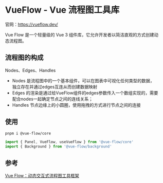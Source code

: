 # VueFlow - Vue 流程图工具库

官网：https://vueflow.dev/

Vue Flow 是一个轻量级的 Vue 3 组件库，它允许开发者以简洁直观的方式创建动态流程图。

## 流程图的构成

Nodes、Edges、Handles

- Nodes 是流程图中的一个基本组件，可以在图表中可视化任何类型的数据，独立存在并通过edges互连从而创建数据映射
- Edges 的渲染是通过给VueFlow组件的edges参数传入一个数组实现的，需要配合nodes一起确定节点之间的连线关系；
- Handles 节点边缘上的小圆圈，使用拖拽的方式进行节点之间的连接

## 使用

```sh
pnpm i @vue-flow/core

```

```js
import { Panel, VueFlow, useVueFlow } from '@vue-flow/core'
import { Background } from '@vue-flow/background'
```

## 参考

[Vue Flow：动态交互式流程图工具框架](https://mp.weixin.qq.com/s/Cl3eg9FGGxSrvZcMw4wZ1Q)